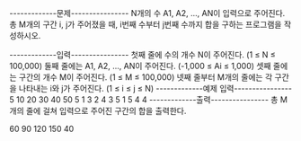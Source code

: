 -------------문제----------------
N개의 수 A1, A2, ..., AN이 입력으로 주어진다. 총 M개의 구간 i, j가 주어졌을 때, i번째 수부터 j번째 수까지 합을 구하는 프로그램을 작성하시오.


-------------입력----------------
첫째 줄에 수의 개수 N이 주어진다. (1 ≤ N ≤ 100,000) 둘째 줄에는 A1, A2, ..., AN이 주어진다. (-1,000 ≤ Ai ≤ 1,000) 셋째 줄에는 구간의 개수 M이 주어진다. (1 ≤ M ≤ 100,000) 넷째 줄부터 M개의 줄에는 각 구간을 나타내는 i와 j가 주어진다. (1 ≤ i ≤ j ≤ N)
-------------예제 입력----------------
5
10 20 30 40 50
5
1 3
2 4
3 5
1 5
4 4
-------------출력----------------
총 M개의 줄에 걸쳐 입력으로 주어진 구간의 합을 출력한다.

60
90
120
150
40
